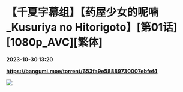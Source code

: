 # 【千夏字幕组】【药屋少女的呢喃_Kusuriya no Hitorigoto】[第01话][1080p_AVC][繁体]

**2023-10-30 13:20**

**https://bangumi.moe/torrent/653fa9e58889730007ebfef4**

![](https://styx.feralhosting.com/airota/poster/2023-10-%5BAirota%5D%5BKusuriya%20no%20Hitorigoto%5D%5Bposter%5D.png)
